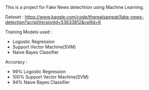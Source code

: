 This is a project for Fake News detechtion using Machine Learning.

Dataset : https://www.kaggle.com/code/therealsampat/fake-news-detection?scriptVersionId=53633812&cellId=6

Training Models used :
- Logostic Regression
- Support Vector Machine(SVM)
- Naive Bayes Classifier

Accuracy :
- 99% Logostic Regression
- 100% Support Vector Machine(SVM)
- 94% Naive Bayes Classifier

